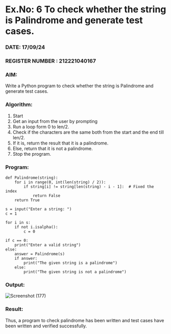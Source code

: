 # Ex.No: 6 To check whether the string is Palindrome and generate test cases.

### DATE: 17/09/24                                                                           
### REGISTER NUMBER : 212221040167
### AIM: 
Write a Python program to check whether the string is Palindrome and generate test cases. 
### Algorithm:
1. Start
2. Get an input from the user by prompting 
3. Run a loop form 0 to len/2.
4. Check if the characters are the same both from the start and the end till len/2. 
5. If it is, return the result that it is a palindrome.
6. Else, return that it is not a palindrome. 
7. Stop the program.
### Program:
```
def Palindrome(string):
    for i in range(0, int(len(string) / 2)):
        if string[i] != string[len(string) - i - 1]:  # Fixed the index
            return False
    return True

s = input("Enter a string: ")
c = 1

for i in s:
    if not i.isalpha():
        c = 0

if c == 0:
    print("Enter a valid string")
else:
    answer = Palindrome(s)
    if answer:
        print("The given string is a palindrome")
    else:
        print("The given string is not a palindrome")
```










### Output:
![Screenshot (177)](https://github.com/user-attachments/assets/6ea1e5d8-6266-47bc-abcc-bf153946575e)





### Result:
Thus, a program to check palindrome has been written and test cases have been written and verified successfully.
